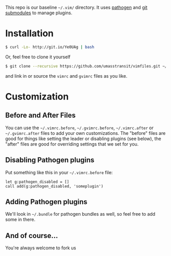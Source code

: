 This repo is our baseline `~/.vim/` directory.  It uses [pathogen][1]
and [git submodules][2] to manage plugins.

Installation
============
```bash
$ curl -Lo- http://git.io/Ye0UAg | bash
```

Or, feel free to clone it yourself

```bash
$ git clone --recursive https://github.com/umasstransit/vimfiles.git ~/.vim
```

and link in or source the `vimrc` and `gvimrc` files as you like.

Customization
=============
Before and After Files
----------------------
You can use the `~/.vimrc.before`, `~/.gvimrc.before`, `~/.vimrc.after` or
`~/.gvimrc.after` files to add your own customizations.  The "before" files
are good for things like setting the leader or disabling plugins (see
below), the "after" files are good for overriding settings that we set
for you.

Disabling Pathogen plugins
--------------------------
Put something like this in your `~/.vimrc.before` file:

```viml
let g:pathogen_disabled = []
call add(g:pathogen_disabled, 'someplugin')
```

Adding Pathogen plugins
-----------------------
We'll look in `~/.bundle` for pathogen bundles as well, so feel free to
add some in there.

And of course...
----------------
You're always welcome to fork us

[1]: https://github.com/tpope/vim-pathogen
[2]: http://book.git-scm.com/5_submodules.html
